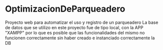 # OptimizacionDeParqueadero
Proyecto web para automatizar el uso y registro de un parqueadero
La base de datos que se utilizo en este proyecto fue de tipo local, con la APP "XAMPP" por lo que es posible que las funcionalidades del mismo no funcionen correctamente sin haber creado e instanciado correctamente la DB
